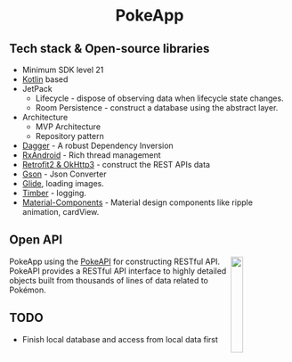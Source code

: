 <h1 align="center">PokeApp</h1>

## Tech stack & Open-source libraries
- Minimum SDK level 21
- [Kotlin](https://kotlinlang.org/) based
- JetPack
  - Lifecycle - dispose of observing data when lifecycle state changes.
  - Room Persistence - construct a database using the abstract layer.
- Architecture
  - MVP Architecture
  - Repository pattern
- [Dagger](https://github.com/google/dagger) - A robust Dependency Inversion
- [RxAndroid](https://github.com/ReactiveX/RxAndroid) - Rich thread management
- [Retrofit2 & OkHttp3](https://github.com/square/retrofit) - construct the REST APIs data
- [Gson](https://github.com/google/gson) - Json Converter
- [Glide](https://github.com/bumptech/glide), loading images.
- [Timber](https://github.com/JakeWharton/timber) - logging.
- [Material-Components](https://github.com/material-components/material-components-android) - Material design components like ripple animation, cardView.

## Open API

<img src="https://user-images.githubusercontent.com/24237865/83422649-d1b1d980-a464-11ea-8c91-a24fdf89cd6b.png" align="right" width="21%"/>

PokeApp using the [PokeAPI](https://pokeapi.co/) for constructing RESTful API.<br>
PokeAPI provides a RESTful API interface to highly detailed objects built from thousands of lines of data related to Pokémon.

## TODO
- Finish local database and access from local data first
